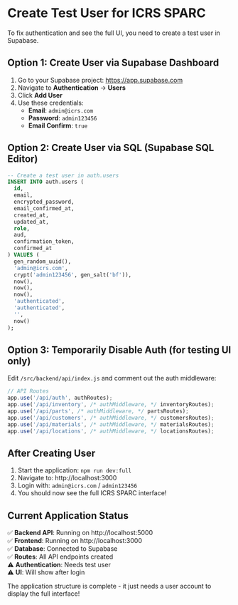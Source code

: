 # Create Test User for ICRS SPARC

To fix authentication and see the full UI, you need to create a test user in Supabase.

## Option 1: Create User via Supabase Dashboard

1. Go to your Supabase project: https://app.supabase.com
2. Navigate to **Authentication** → **Users**
3. Click **Add User**
4. Use these credentials:
   - **Email**: `admin@icrs.com`
   - **Password**: `admin123456`
   - **Email Confirm**: `true`

## Option 2: Create User via SQL (Supabase SQL Editor)

```sql
-- Create a test user in auth.users
INSERT INTO auth.users (
  id,
  email,
  encrypted_password,
  email_confirmed_at,
  created_at,
  updated_at,
  role,
  aud,
  confirmation_token,
  confirmed_at
) VALUES (
  gen_random_uuid(),
  'admin@icrs.com',
  crypt('admin123456', gen_salt('bf')),
  now(),
  now(),
  now(),
  'authenticated',
  'authenticated',
  '',
  now()
);
```

## Option 3: Temporarily Disable Auth (for testing UI only)

Edit `/src/backend/api/index.js` and comment out the auth middleware:

```javascript
// API Routes
app.use('/api/auth', authRoutes);
app.use('/api/inventory', /* authMiddleware, */ inventoryRoutes);
app.use('/api/parts', /* authMiddleware, */ partsRoutes);
app.use('/api/customers', /* authMiddleware, */ customersRoutes);
app.use('/api/materials', /* authMiddleware, */ materialsRoutes);
app.use('/api/locations', /* authMiddleware, */ locationsRoutes);
```

## After Creating User

1. Start the application: `npm run dev:full`
2. Navigate to: http://localhost:3000
3. Login with: `admin@icrs.com` / `admin123456`
4. You should now see the full ICRS SPARC interface!

## Current Application Status

✅ **Backend API**: Running on http://localhost:5000  
✅ **Frontend**: Running on http://localhost:3000  
✅ **Database**: Connected to Supabase  
✅ **Routes**: All API endpoints created  
⚠️ **Authentication**: Needs test user  
⚠️ **UI**: Will show after login  

The application structure is complete - it just needs a user account to display the full interface!